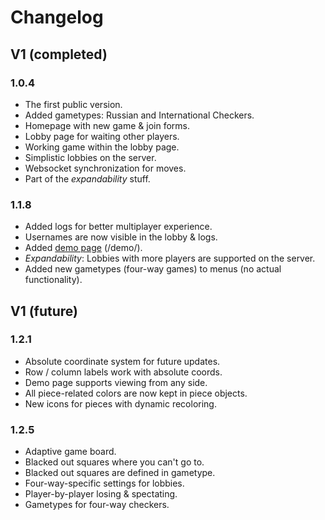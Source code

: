 # Changelog

## V1 (completed)
### 1.0.4
- The first public version.
- Added gametypes: Russian and International Checkers.
- Homepage with new game & join forms.
- Lobby page for waiting other players.
- Working game within the lobby page.
- Simplistic lobbies on the server.
- Websocket synchronization for moves.
- Part of the *expandability* stuff.

### 1.1.8
- Added logs for better multiplayer experience.
- Usernames are now visible in the lobby & logs.
- Added [demo page](./README.md#Demo%20page) (/demo/).
- *Expandability*: Lobbies with more players are supported on the server.
- Added new gametypes (four-way games) to menus (no actual functionality).

## V1 (future)
### 1.2.1
- Absolute coordinate system for future updates.
- Row / column labels work with absolute coords.
- Demo page supports viewing from any side.
- All piece-related colors are now kept in piece objects.
- New icons for pieces with dynamic recoloring.

### 1.2.5
- Adaptive game board.
- Blacked out squares where you can't go to.
- Blacked out squares are defined in gametype.
- Four-way-specific settings for lobbies.
- Player-by-player losing & spectating.
- Gametypes for four-way checkers.
